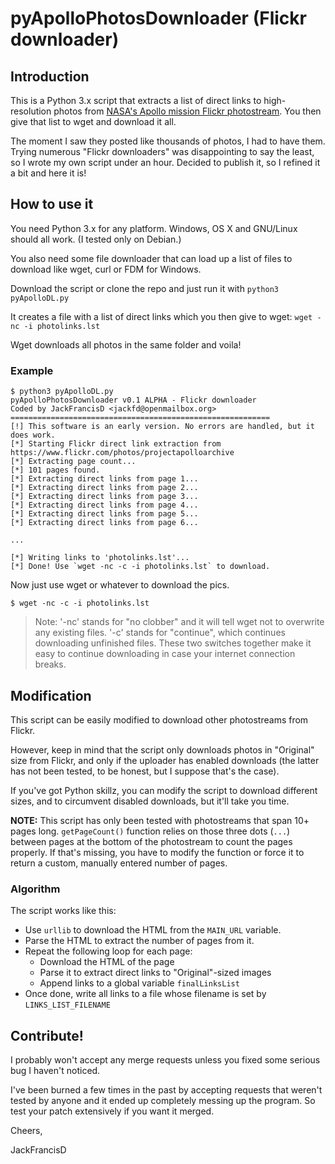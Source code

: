 # pyApolloPhotosDownloader (Flickr downloader)

## Introduction

This is a Python 3.x script that extracts a list of direct links to high-resolution photos from [NASA's Apollo mission Flickr photostream](https://www.flickr.com/photos/projectapolloarchive). You then give that list to wget and download it all.

The moment I saw they posted like thousands of photos, I had to have them. Trying numerous "Flickr downloaders" was disappointing to say the least, so I wrote my own script under an hour. Decided to publish it, so I refined it a bit and here it is!

## How to use it

You need Python 3.x for any platform. Windows, OS X and GNU/Linux should all work. (I tested only on Debian.)

You also need some file downloader that can load up a list of files to download like wget, curl or FDM for Windows.

Download the script or clone the repo and just run it with `python3 pyApolloDL.py`

It creates a file with a list of direct links which you then give to wget: `wget -nc -i photolinks.lst`

Wget downloads all photos in the same folder and voila!


### Example

```
$ python3 pyApolloDL.py 
pyApolloPhotosDownloader v0.1 ALPHA - Flickr downloader
Coded by JackFrancisD <jackfd@openmailbox.org>
==========================================================
[!] This software is an early version. No errors are handled, but it does work.
[*] Starting Flickr direct link extraction from https://www.flickr.com/photos/projectapolloarchive
[*] Extracting page count...
[*] 101 pages found.
[*] Extracting direct links from page 1...
[*] Extracting direct links from page 2...
[*] Extracting direct links from page 3...
[*] Extracting direct links from page 4...
[*] Extracting direct links from page 5...
[*] Extracting direct links from page 6...

...

[*] Writing links to 'photolinks.lst'...
[*] Done! Use `wget -nc -c -i photolinks.lst` to download.
```

Now just use wget or whatever to download the pics.

```
$ wget -nc -c -i photolinks.lst
```

> Note: '-nc' stands for "no clobber" and it will tell wget not to overwrite any existing files. '-c' stands for "continue", which continues downloading unfinished files. These two switches together make it easy to continue downloading in case your internet connection breaks.

## Modification

This script can be easily modified to download other photostreams from Flickr.

However, keep in mind that the script only downloads photos in "Original" size from Flickr, and only if the uploader has enabled downloads (the latter has not been tested, to be honest, but I suppose that's the case).

If you've got Python skillz, you can modify the script to download different sizes, and to circumvent disabled downloads, but it'll take you time.

**NOTE:** This script has only been tested with photostreams that span 10+ pages long. `getPageCount()` function relies on those three dots (`...`) between pages at the bottom of the photostream to count the pages properly. If that's missing, you have to modify the function or force it to return a custom, manually entered number of pages.


### Algorithm

The script works like this:

 - Use `urllib` to download the HTML from the `MAIN_URL` variable.
 - Parse the HTML to extract the number of pages from it.
 - Repeat the following loop for each page:
 	- Download the HTML of the page
 	- Parse it to extract direct links to "Original"-sized images
 	- Append links to a global variable `finalLinksList`
 - Once done, write all links to a file whose filename is set by `LINKS_LIST_FILENAME`


## Contribute!

I probably won't accept any merge requests unless you fixed some serious bug I haven't noticed.

I've been burned a few times in the past by accepting requests that weren't tested by anyone and it ended up completely messing up the program. So test your patch extensively if you want it merged.

Cheers,

JackFrancisD
